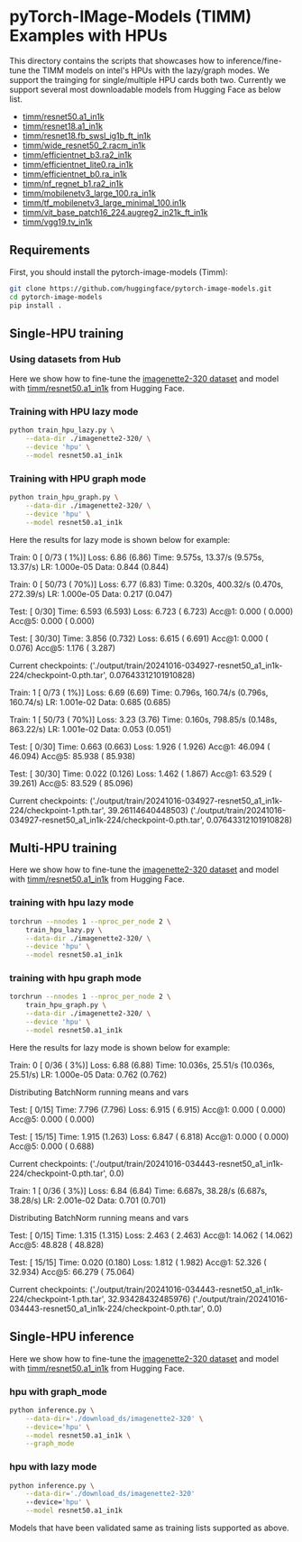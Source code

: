 <!---
Copyright 2021 The HuggingFace Team. All rights reserved.

Licensed under the Apache License, Version 2.0 (the "License");
you may not use this file except in compliance with the License.
You may obtain a copy of the License at

    http://www.apache.org/licenses/LICENSE-2.0

Unless required by applicable law or agreed to in writing, software
distributed under the License is distributed on an "AS IS" BASIS,
WITHOUT WARRANTIES OR CONDITIONS OF ANY KIND, either express or implied.
See the License for the specific language governing permissions and
limitations under the License.
-->

# pyTorch-IMage-Models (TIMM) Examples with HPUs

This directory contains the scripts that showcases how to inference/fine-tune the TIMM models on intel's HPUs with the lazy/graph modes.  We support the trainging for single/multiple HPU cards both two. Currently we support several most downloadable models from Hugging Face as below list.

- [timm/resnet50.a1_in1k](https://huggingface.co/timm/resnet50.a1_in1k)
- [timm/resnet18.a1_in1k](https://huggingface.co/timm/resnet18.a1_in1k)
- [timm/resnet18.fb_swsl_ig1b_ft_in1k](https://huggingface.co/timm/resnet18.fb_swsl_ig1b_ft_in1k)
- [timm/wide_resnet50_2.racm_in1k](https://huggingface.co/timm/wide_resnet50_2.racm_in1k)
- [timm/efficientnet_b3.ra2_in1k](https://huggingface.co/timm/efficientnet_b3.ra2_in1k)
- [timm/efficientnet_lite0.ra_in1k](https://huggingface.co/timm/efficientnet_lite0.ra_in1k)
- [timm/efficientnet_b0.ra_in1k](https://huggingface.co/timm/efficientnet_b0.ra_in1k)
- [timm/nf_regnet_b1.ra2_in1k](https://huggingface.co/timm/nf_regnet_b1.ra2_in1k)
- [timm/mobilenetv3_large_100.ra_in1k](https://huggingface.co/timm/mobilenetv3_large_100.ra_in1k)
- [timm/tf_mobilenetv3_large_minimal_100.in1k](https://huggingface.co/timm/tf_mobilenetv3_large_minimal_100.in1k)
- [timm/vit_base_patch16_224.augreg2_in21k_ft_in1k](https://huggingface.co/timm/vit_base_patch16_224.augreg2_in21k_ft_in1k)
- [timm/vgg19.tv_in1k]()

## Requirements

First, you should install the pytorch-image-models (Timm):
```bash
git clone https://github.com/huggingface/pytorch-image-models.git
cd pytorch-image-models
pip install .
```

## Single-HPU training

### Using datasets from Hub

Here we show how to fine-tune the [imagenette2-320 dataset](https://huggingface.co/datasets/johnowhitaker/imagenette2-320) and model with [timm/resnet50.a1_in1k](https://huggingface.co/timm/resnet50.a1_in1k) from Hugging Face.

### Training with HPU lazy mode
   
```bash
python train_hpu_lazy.py \
    --data-dir ./imagenette2-320/ \
    --device 'hpu' \
    --model resnet50.a1_in1k
```
### Training with HPU graph mode

```bash
python train_hpu_graph.py \
    --data-dir ./imagenette2-320/ \
    --device 'hpu' \
    --model resnet50.a1_in1k
```

Here the results for lazy mode is shown below for example:


Train: 0 [   0/73 (  1%)]  Loss: 6.86 (6.86)  Time: 9.575s,   13.37/s  (9.575s,   13.37/s)  LR: 1.000e-05  Data: 0.844 (0.844)

Train: 0 [  50/73 ( 70%)]  Loss: 6.77 (6.83)  Time: 0.320s,  400.32/s  (0.470s,  272.39/s)  LR: 1.000e-05  Data: 0.217 (0.047)

Test: [   0/30]  Time: 6.593 (6.593)  Loss:   6.723 ( 6.723)  Acc@1:   0.000 (  0.000)  Acc@5:   0.000 (  0.000)

Test: [  30/30]  Time: 3.856 (0.732)  Loss:   6.615 ( 6.691)  Acc@1:   0.000 (  0.076)  Acc@5:   1.176 (  3.287)

Current checkpoints:
 ('./output/train/20241016-034927-resnet50_a1_in1k-224/checkpoint-0.pth.tar', 0.07643312101910828)

Train: 1 [   0/73 (  1%)]  Loss: 6.69 (6.69)  Time: 0.796s,  160.74/s  (0.796s,  160.74/s)  LR: 1.001e-02  Data: 0.685 (0.685)

Train: 1 [  50/73 ( 70%)]  Loss: 3.23 (3.76)  Time: 0.160s,  798.85/s  (0.148s,  863.22/s)  LR: 1.001e-02  Data: 0.053 (0.051)

Test: [   0/30]  Time: 0.663 (0.663)  Loss:   1.926 ( 1.926)  Acc@1:  46.094 ( 46.094)  Acc@5:  85.938 ( 85.938)

Test: [  30/30]  Time: 0.022 (0.126)  Loss:   1.462 ( 1.867)  Acc@1:  63.529 ( 39.261)  Acc@5:  83.529 ( 85.096)

Current checkpoints:
 ('./output/train/20241016-034927-resnet50_a1_in1k-224/checkpoint-1.pth.tar', 39.26114640448503)
 ('./output/train/20241016-034927-resnet50_a1_in1k-224/checkpoint-0.pth.tar', 0.07643312101910828)



## Multi-HPU training

Here we show how to fine-tune the [imagenette2-320 dataset](https://www.kaggle.com/datasets/xbinchen/imagenette2-320) and model with [timm/resnet50.a1_in1k](https://huggingface.co/timm/resnet50.a1_in1k) from Hugging Face.

### training with hpu lazy mode
```bash
torchrun --nnodes 1 --nproc_per_node 2 \
    train_hpu_lazy.py \
    --data-dir ./imagenette2-320/ \
    --device 'hpu' \
    --model resnet50.a1_in1k
```
### training with hpu graph mode

```bash
torchrun --nnodes 1 --nproc_per_node 2 \
    train_hpu_graph.py \
    --data-dir ./imagenette2-320/ \
    --device 'hpu' \
    --model resnet50.a1_in1k
```

Here the results for lazy mode is shown below for example:

Train: 0 [   0/36 (  3%)]  Loss: 6.88 (6.88)  Time: 10.036s,   25.51/s  (10.036s,   25.51/s)  LR: 1.000e-05  Data: 0.762 (0.762)

Distributing BatchNorm running means and vars

Test: [   0/15]  Time: 7.796 (7.796)  Loss:   6.915 ( 6.915)  Acc@1:   0.000 (  0.000)  Acc@5:   0.000 (  0.000)

Test: [  15/15]  Time: 1.915 (1.263)  Loss:   6.847 ( 6.818)  Acc@1:   0.000 (  0.000)  Acc@5:   0.000 (  0.688)

Current checkpoints:
 ('./output/train/20241016-034443-resnet50_a1_in1k-224/checkpoint-0.pth.tar', 0.0)

Train: 1 [   0/36 (  3%)]  Loss: 6.84 (6.84)  Time: 6.687s,   38.28/s  (6.687s,   38.28/s)  LR: 2.001e-02  Data: 0.701 (0.701)

Distributing BatchNorm running means and vars

Test: [   0/15]  Time: 1.315 (1.315)  Loss:   2.463 ( 2.463)  Acc@1:  14.062 ( 14.062)  Acc@5:  48.828 ( 48.828)

Test: [  15/15]  Time: 0.020 (0.180)  Loss:   1.812 ( 1.982)  Acc@1:  52.326 ( 32.934)  Acc@5:  66.279 ( 75.064)

Current checkpoints:
 ('./output/train/20241016-034443-resnet50_a1_in1k-224/checkpoint-1.pth.tar', 32.93428432485976)
 ('./output/train/20241016-034443-resnet50_a1_in1k-224/checkpoint-0.pth.tar', 0.0)



## Single-HPU inference

Here we show how to fine-tune the [imagenette2-320 dataset](https://www.kaggle.com/datasets/xbinchen/imagenette2-320) and model with [timm/resnet50.a1_in1k](https://huggingface.co/timm/resnet50.a1_in1k) from Hugging Face.

### hpu with graph_mode
```bash
python inference.py \
    --data-dir='./download_ds/imagenette2-320' \
    --device='hpu' \
    --model resnet50.a1_in1k \
    --graph_mode
```

### hpu with lazy mode
```bash
python inference.py \
    --data-dir='./download_ds/imagenette2-320' 
    --device='hpu' \
    --model resnet50.a1_in1k
```

Models that have been validated same as training lists supported as above. 

